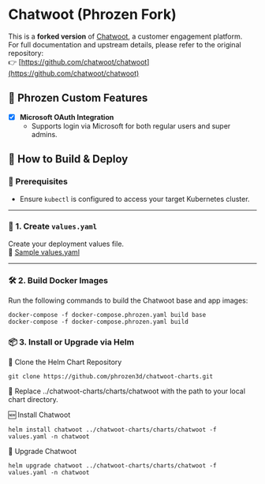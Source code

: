 # Chatwoot (Phrozen Fork)

This is a **forked version** of [Chatwoot](https://github.com/chatwoot/chatwoot), a customer engagement platform.  
For full documentation and upstream details, please refer to the original repository:  
👉 [https://github.com/chatwoot/chatwoot](https://github.com/chatwoot/chatwoot)

## 🔧 Phrozen Custom Features

- [x] **Microsoft OAuth Integration**
  - Supports login via Microsoft for both regular users and super admins.

## 🚀 How to Build & Deploy

### 🔧 Prerequisites
- Ensure `kubectl` is configured to access your target Kubernetes cluster.

---

### 📝 1. Create `values.yaml`
Create your deployment values file.  
📎 [Sample values.yaml](https://github.com/phrozen3d/chatwoot-charts/blob/main/charts/chatwoot/values.yaml)

---

### 🛠️ 2. Build Docker Images
Run the following commands to build the Chatwoot base and app images:

```
docker-compose -f docker-compose.phrozen.yaml build base
docker-compose -f docker-compose.phrozen.yaml build
```


### 📦 3. Install or Upgrade via Helm

🔄 Clone the Helm Chart Repository
```
git clone https://github.com/phrozen3d/chatwoot-charts.git
```
📁 Replace ../chatwoot-charts/charts/chatwoot with the path to your local chart directory.

🆕 Install Chatwoot
```
helm install chatwoot ../chatwoot-charts/charts/chatwoot -f values.yaml -n chatwoot
```

🔁 Upgrade Chatwoot
```
helm upgrade chatwoot ../chatwoot-charts/charts/chatwoot -f values.yaml -n chatwoot
```